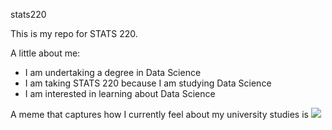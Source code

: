  stats220

This is my repo for STATS 220. 

A little about me:

- I am undertaking a degree in Data Science
- I am taking STATS 220 because I am studying Data Science
- I am interested in learning about Data Science

A meme that captures how I currently feel about my university studies is ![](https://c.tenor.com/8druEACXtX8AAAAd/tenor.gif)
